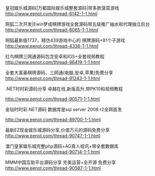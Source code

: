 皇冠娱乐城源码|万都国际娱乐城整套源码|带多款菠菜游戏
http://www.eenot.com/thread-6142-1-1.html

网狐二次开发|Ewin梦成棋牌游戏全套源码带五级推广抽水和代理独立后台
http://www.eenot.com/thread-6065-1-1.html

网狐最新版1737，精仿439游戏中心的 棋牌源码+81个子游戏
http://www.eenot.com/thread-4336-1-1.html

红鸟棋牌三网通源码包含安卓和IOS+全套视频教程
http://www.eenot.com/thread-96419-1-1.html

全套大富豪棋牌源码，三网通(电脑,安卓,苹果)免费分享
http://www.eenot.com/thread-91243-1-1.html

.NET时时彩源码分享 卓越在线,新版高升,带PK10和视频教程

http://www.eenot.com/thread-90571-1-1.html


金钻时时彩.NET源码 数据库是sql server 2008 r2全网首发

http://www.eenot.com/thread-89700-1-1.html


最新EZ现金娱乐城源码分享,价值万元的源码免费分享
http://www.eenot.com/thread-90747-1-1.html

澳门皇家娱乐城完整php源码+AG真人视讯+带全套数据库
http://www.eenot.com/thread-90714-1-1.html

MMM中国互助平台源码分享 完美运营+全开源 免费分享
http://www.eenot.com/thread-90587-1-1.html
